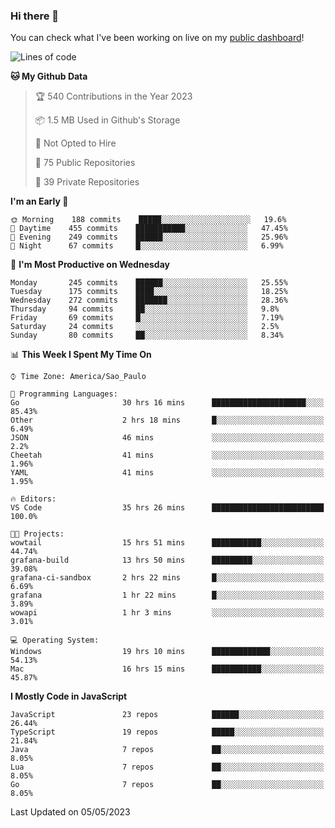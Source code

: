 ### Hi there 👋

<!--
**guicaulada/guicaulada** is a ✨ _special_ ✨ repository because its `README.md` (this file) appears on your GitHub profile.

Here are some ideas to get you started:

- 🔭 I’m currently working on ...
- 🌱 I’m currently learning ...
- 👯 I’m looking to collaborate on ...
- 🤔 I’m looking for help with ...
- 💬 Ask me about ...
- 📫 How to reach me: ...
- 😄 Pronouns: ...
- ⚡ Fun fact: ...
-->

You can check what I've been working on live on my [public dashboard](https://guicaulada.grafana.net/public-dashboards/7b7f644500ec4e6cb5d7a4e7b5ed0dab)!

<!--START_SECTION:waka-->
![Lines of code](https://img.shields.io/badge/From%20Hello%20World%20I%27ve%20Written-11.0%20million%20lines%20of%20code-blue)

**🐱 My Github Data** 

> 🏆 540 Contributions in the Year 2023
 > 
> 📦 1.5 MB Used in Github's Storage 
 > 
> 🚫 Not Opted to Hire
 > 
> 📜 75 Public Repositories 
 > 
> 🔑 39 Private Repositories  
 > 
**I'm an Early 🐤** 

```text
🌞 Morning    188 commits    █████░░░░░░░░░░░░░░░░░░░░   19.6% 
🌆 Daytime    455 commits    ███████████░░░░░░░░░░░░░░   47.45% 
🌃 Evening    249 commits    ██████░░░░░░░░░░░░░░░░░░░   25.96% 
🌙 Night      67 commits     █░░░░░░░░░░░░░░░░░░░░░░░░   6.99%

```
📅 **I'm Most Productive on Wednesday** 

```text
Monday       245 commits    ██████░░░░░░░░░░░░░░░░░░░   25.55% 
Tuesday      175 commits    ████░░░░░░░░░░░░░░░░░░░░░   18.25% 
Wednesday    272 commits    ███████░░░░░░░░░░░░░░░░░░   28.36% 
Thursday     94 commits     ██░░░░░░░░░░░░░░░░░░░░░░░   9.8% 
Friday       69 commits     █░░░░░░░░░░░░░░░░░░░░░░░░   7.19% 
Saturday     24 commits     ░░░░░░░░░░░░░░░░░░░░░░░░░   2.5% 
Sunday       80 commits     ██░░░░░░░░░░░░░░░░░░░░░░░   8.34%

```


📊 **This Week I Spent My Time On** 

```text
⌚︎ Time Zone: America/Sao_Paulo

💬 Programming Languages: 
Go                       30 hrs 16 mins      █████████████████████░░░░   85.43% 
Other                    2 hrs 18 mins       █░░░░░░░░░░░░░░░░░░░░░░░░   6.49% 
JSON                     46 mins             ░░░░░░░░░░░░░░░░░░░░░░░░░   2.2% 
Cheetah                  41 mins             ░░░░░░░░░░░░░░░░░░░░░░░░░   1.96% 
YAML                     41 mins             ░░░░░░░░░░░░░░░░░░░░░░░░░   1.95%

🔥 Editors: 
VS Code                  35 hrs 26 mins      █████████████████████████   100.0%

🐱‍💻 Projects: 
wowtail                  15 hrs 51 mins      ███████████░░░░░░░░░░░░░░   44.74% 
grafana-build            13 hrs 50 mins      █████████░░░░░░░░░░░░░░░░   39.08% 
grafana-ci-sandbox       2 hrs 22 mins       █░░░░░░░░░░░░░░░░░░░░░░░░   6.69% 
grafana                  1 hr 22 mins        █░░░░░░░░░░░░░░░░░░░░░░░░   3.89% 
wowapi                   1 hr 3 mins         ░░░░░░░░░░░░░░░░░░░░░░░░░   3.01%

💻 Operating System: 
Windows                  19 hrs 10 mins      █████████████░░░░░░░░░░░░   54.13% 
Mac                      16 hrs 15 mins      ███████████░░░░░░░░░░░░░░   45.87%

```

**I Mostly Code in JavaScript** 

```text
JavaScript               23 repos            ██████░░░░░░░░░░░░░░░░░░░   26.44% 
TypeScript               19 repos            █████░░░░░░░░░░░░░░░░░░░░   21.84% 
Java                     7 repos             ██░░░░░░░░░░░░░░░░░░░░░░░   8.05% 
Lua                      7 repos             ██░░░░░░░░░░░░░░░░░░░░░░░   8.05% 
Go                       7 repos             ██░░░░░░░░░░░░░░░░░░░░░░░   8.05%

```



 Last Updated on 05/05/2023
<!--END_SECTION:waka-->
